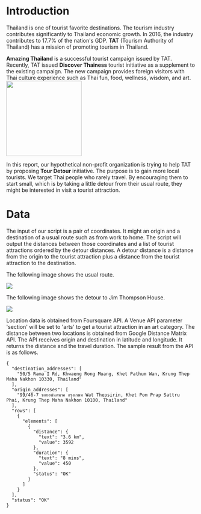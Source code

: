 # Introduction

Thailand is one of tourist favorite destinations.  The tourism industry contributes significantly to Thailand economic growth.  In 2016, the industry contributes to 17.7% of the nation's GDP.  **TAT** (Tourism Authority of Thailand) has a mission of promoting tourism in Thailand.  

**Amazing Thailand** is a successful tourist campaign issued by TAT.  Recently, TAT issued **Discover Thainess** tourist initiative as a supplement to the existing campaign.  The new campaign provides foreign visitors with Thai culture experience such as Thai fun, food, wellness, wisdom, and art.
<img src="https://cdn.pbrd.co/images/HEQvYG1.jpg" width="200"/>

In this report, our hypothetical non-profit organization is trying to help TAT by proposing **Tour Detour** initiative.  The purpose is to gain more local tourists.  We target Thai people who rarely travel.  By encouraging them to start small, which is by taking a little detour from their usual route, they might be interested in visit a tourist attraction.  

# Data

The input of our script is a pair of coordinates.  It might an origin and a destination of a usual route such as from work to home.  The script will output the distances between those coordinates and a list of tourist attractions ordered by the detour distances.  A detour distance is a distance from the origin to the tourist attraction plus a distance from the tourist attraction to the destination.

The following image shows the usual route.

![](https://cdn.pbrd.co/images/HEMPiHQ.png)

The following image shows the detour to Jim Thompson House.

![](https://cdn.pbrd.co/images/HEMOxX7.png)

Location data is obtained from Foursquare API.  A Venue API parameter 'section' will be set to 'arts' to get a tourist attraction in an art category.  The distance between two locations is obtained from Google Distance Matrix API.  The API receives origin and destination in latitude and longitude.  It returns the distance and the travel duration.  The sample result from the API is as follows.

```
{
  "destination_addresses": [
    "50/5 Rama I Rd, Khwaeng Rong Muang, Khet Pathum Wan, Krung Thep Maha Nakhon 10330, Thailand"
  ],
  "origin_addresses": [
    "99/46-7 ซอยอนันตนาค กรุงเกษม Wat Thepsirin, Khet Pom Prap Sattru Phai, Krung Thep Maha Nakhon 10100, Thailand"
  ],
  "rows": [
    {
      "elements": [
        {
          "distance": {
            "text": "3.6 km",
            "value": 3592
          },
          "duration": {
            "text": "8 mins",
            "value": 450
          },
          "status": "OK"
        }
      ]
    }
  ],
  "status": "OK"
}
```

